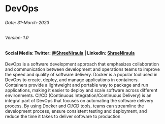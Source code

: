 # DevOps
###### Date: 31-March-2023 <br>
###### Version: 1.0 </br>

#### Social Media: Twitter: [@ShreeNiraula](https://twitter.com/ShreeNiraula) | LinkedIn: [ShreeNiraula](https://www.linkedin.com/in/shreeniraula/)


DevOps is a software development approach that emphasizes collaboration and communication between development and operations teams to improve the speed and quality of software delivery. Docker is a popular tool used in DevOps to create, deploy, and manage applications in containers. Containers provide a lightweight and portable way to package and run applications, making it easier to deploy and scale software across different environments. CI/CD (Continuous Integration/Continuous Delivery) is an integral part of DevOps that focuses on automating the software delivery process. By using Docker and CI/CD tools, teams can streamline the development process, ensure consistent testing and deployment, and reduce the time it takes to deliver software to production.
